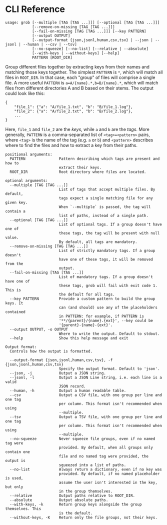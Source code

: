 # CLI Reference

```shell
usage: grob [--multiple [TAG [TAG ...]]] [--optional [TAG [TAG ...]]]
            [--remove-on-missing [TAG [TAG ...]]]
            [--fail-on-missing [TAG [TAG ...]]] [--key PATTERN]
            [--output OUTPUT]
            [--output-format {json,jsonl,human,csv,tsv} | --json | --jsonl | --human | --csv | --tsv]
            [--no-squeeze] [--no-list] [--relative | --absolute]
            [--with-keys | --without-keys] [--help]
            PATTERN [ROOT_DIR]
```

Group different files together by extracting keys from their names and
matching those keys together. The simplest `PATTERN` is `*`, which will match
all files in `ROOT_DIR`. In that case, each "group" of files will comprise a
single file. A more useful `PATTERN` is `a=A/{name}.*,b=B/{name}.*`, which will
match files from different directories A and B based on their stems. The
output could look like this:

```shell
{
    "file_1": {"a": "A/file_1.txt", "b": "B/file_1.log"},
    "file_2": {"a": "A/file_2.txt", "b": "B/file_2.log"},
    ...
}
```

Here, `file_1` and `file_2` are the _keys_, while `a` and `b` are the _tags_.
More generally, `PATTERN` is a comma-separated list of `<tag>=<pattern>` pairs,
where `<tag>` is the name of the tag (e.g. `a` or `b`) and `<pattern>` describes
where to find the files and how to extract a key from their paths.

```shell
positional arguments:
  PATTERN               Pattern describing which tags are present and how to
                        extract their keys.
  ROOT_DIR              Root directory where files are located.

optional arguments:
  --multiple [TAG [TAG ...]]
                        List of tags that accept multiple files. By default,
                        tags expect a single matching file for any given key.
                        When `--multiple` is passed, the tag will contain a
                        list of paths, instead of a single path.
  --optional [TAG [TAG ...]]
                        List of optional tags. If a group doesn't have one of
                        these tags, the tag will be present with null value.
                        By default, all tags are mandatory.
  --remove-on-missing [TAG [TAG ...]]
                        List of strictly mandatory tags. If a group doesn't
                        have one of these tags, it will be removed from the
                        output.
  --fail-on-missing [TAG [TAG ...]]
                        List of mandatory tags. If a group doesn't have one of
                        these tags, grob will fail with exit code 1. This is
                        the default for all tags.
  --key PATTERN         Provide a custom pattern to build the group keys. It
                        can (and should) use any of the placeholders contained
                        in PATTERN: for example, if PATTERN is
                        '**/{parent}/{name}.{ext}', --key could be
                        '{parent}-{name}-{ext}'.
  --output OUTPUT, -o OUTPUT
                        Where to write the output. Default to stdout.
  --help                Show this help message and exit

Output format:
  Controls how the output is formatted.

  --output-format {json,jsonl,human,csv,tsv}, -f {json,jsonl,human,csv,tsv}
                        Specify the output format. Default to 'json'.
  --json, -j            Output a JSON string.
  --jsonl, -l           Output a JSON Line string, i.e. each line is a valid
                        JSON record.
  --human, -h           Output a human readable table.
  --csv                 Output a CSV file, with one group per line and one tag
                        per column. This format isn't recommended when using
                        --multiple.
  --tsv                 Output a TSV file, with one group per line and one tag
                        per column. This format isn't recommended when using
                        --multiple.
  --no-squeeze          Never squeeze file groups, even if no named tag were
                        provided. By default, when all groups only contain one
                        file and no named tag were provided, the output is
                        squeezed into a list of paths.
  --no-list             Always return a dictionary, even if no key was
                        provided. By default, if no named placeholder is used,
                        assume the user isn't interested in the key, but only
                        in the group themselves.
  --relative            Output paths relative to ROOT_DIR.
  --absolute            Output absolute paths.
  --with-keys, -k       Return group keys alongside the group themselves. This
                        is the default.
  --without-keys, -K    Return only the file groups, not their keys.
```
